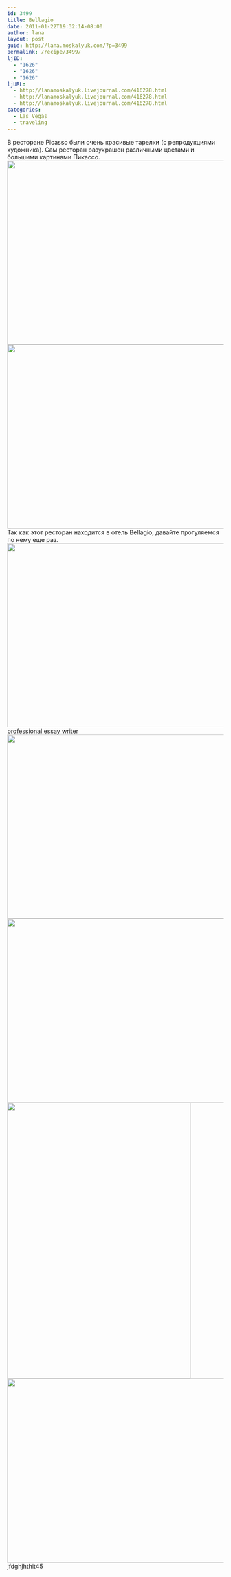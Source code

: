 ```yaml
---
id: 3499
title: Bellagio
date: 2011-01-22T19:32:14-08:00
author: lana
layout: post
guid: http://lana.moskalyuk.com/?p=3499
permalink: /recipe/3499/
ljID:
  - "1626"
  - "1626"
  - "1626"
ljURL:
  - http://lanamoskalyuk.livejournal.com/416278.html
  - http://lanamoskalyuk.livejournal.com/416278.html
  - http://lanamoskalyuk.livejournal.com/416278.html
categories:
  - Las Vegas
  - traveling
---
```

<div id="_mcePaste">
  В ресторане Picasso были очень красивые тарелки (с репродукциями художника). Сам ресторан разукрашен различными цветами и большими картинами Пикассо.
</div>

<div>
  <img loading="lazy" class="alignnone" title="Picasso" src="http://farm6.static.flickr.com/5289/5379118631_1358dae079_z.jpg" alt="" width="640" height="427" />
</div>

<div>
</div>

<div>
  <img loading="lazy" class="alignnone" title="Picasso" src="http://farm6.static.flickr.com/5125/5379723540_233bc4ccc3_z.jpg" alt="" width="640" height="427" />
</div>

<div>
</div>

<div>
  Так как этот ресторан находится в отель Bellagio, давайте прогуляемся по нему еще раз.
</div>

<div>
</div>

<div>
  <img loading="lazy" class="alignnone" title="bellagio" src="http://farm6.static.flickr.com/5127/5379131921_32a6ccc919_z.jpg" alt="" width="640" height="427" />
</div>

<div>
  <a href='http://onlineessaywriterss.com/' title='professional essay writer'>professional essay writer</a>
</div>

<div>
</div>

<div>
  <img loading="lazy" class="alignnone" title="bellagio" src="http://farm6.static.flickr.com/5043/5379738026_c162215d70_z.jpg" alt="" width="640" height="427" />
</div>

<div>
</div>

<div>
  <!--more-->
</div>

<div>
  <img loading="lazy" class="alignnone" title="bellagio" src="http://farm6.static.flickr.com/5163/5379139591_298d700923_z.jpg" alt="" width="640" height="427" />
</div>

<div>
</div>

<div>
  <img loading="lazy" class="alignnone" title="bellagio" src="http://farm6.static.flickr.com/5006/5379744330_0856b36576_z.jpg" alt="" width="427" height="640" />
</div>

<div>
</div>

<div>
  <img loading="lazy" class="alignnone" title="bellagio" src="http://farm6.static.flickr.com/5244/5379747514_7bdf953be3_z.jpg" alt="" width="640" height="427" />
</div>

<div>
</div>

<div>
  jfdghjhthit45
</div>